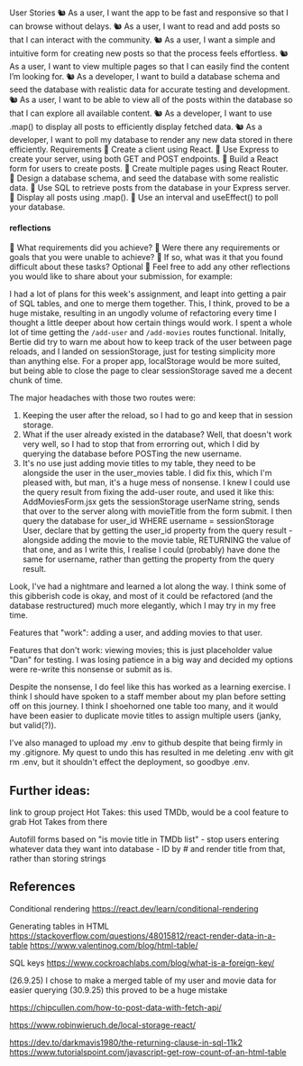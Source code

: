 User Stories
🐿️ As a user, I want the app to be fast and responsive so that I can browse without delays.
🐿️ As a user, I want to read and add posts so that I can interact with the community.
🐿️ As a user, I want a simple and intuitive form for creating new posts so that the process feels effortless.
🐿️ As a user, I want to view multiple pages so that I can easily find the content I’m looking for.
🐿️ As a developer, I want to build a database schema and seed the database with realistic data for accurate testing and development.
🐿️ As a user, I want to be able to view all of the posts within the database so that I can explore all available content.
🐿️ As a developer, I want to use .map() to display all posts to efficiently display fetched data.
🐿️ As a developer, I want to poll my database to render any new data stored in there efficiently.
Requirements
🎯 Create a client using React.
🎯 Use Express to create your server, using both GET and POST endpoints.
🎯 Build a React form for users to create posts.
🎯 Create multiple pages using React Router.
🎯 Design a database schema, and seed the database with some realistic data.
🎯 Use SQL to retrieve posts from the database in your Express server.
🎯 Display all posts using .map().
🎯 Use an interval and useEffect() to poll your database.

#### reflections

🎯 What requirements did you achieve?
🎯 Were there any requirements or goals that you were unable to achieve?
🎯 If so, what was it that you found difficult about these tasks?
Optional
🏹 Feel free to add any other reflections you would like to share about your submission, for example:

I had a lot of plans for this week's assignment, and leapt into getting a pair of SQL tables, and one to merge them together. This, I think, proved to be a huge mistake, resulting in an ungodly volume of refactoring every time I thought a little deeper about how certain things would work. I spent a whole lot of time getting the `/add-user` and `/add-movies` routes functional. Initally, Bertie did try to warn me about how to keep track of the user between page reloads, and I landed on sessionStorage, just for testing simplicity more than anything else. For a proper app, localStorage would be more suited, but being able to close the page to clear sessionStorage saved me a decent chunk of time.

The major headaches with those two routes were:

1. Keeping the user after the reload, so I had to go and keep that in session storage.
2. What if the user already existed in the database? Well, that doesn't work very well, so I had to stop that from errorring out, which I did by querying the database before POSTing the new username.
3. It's no use just adding movie titles to my table, they need to be alongside the user in the user_movies table. I did fix this, which I'm pleased with, but man, it's a huge mess of nonsense. I knew I could use the query result from fixing the add-user route, and used it like this:
   AddMoviesForm.jsx gets the sessionStorage userName string, sends that over to the server along with movieTitle from the form submit. I then query the database for user_id WHERE username = sessionStorage User, declare that by getting the user_id property from the query result - alongside adding the movie to the movie table, RETURNING the value of that one, and as I write this, I realise I could (probably) have done the same for username, rather than getting the property from the query result.

Look, I've had a nightmare and learned a lot along the way. I think some of this gibberish code is okay, and most of it could be refactored (and the database restructured) much more elegantly, which I may try in my free time.

Features that "work": adding a user, and adding movies to that user.

Features that don't work: viewing movies; this is just placeholder value "Dan" for testing. I was losing patience in a big way and decided my options were re-write this nonsense or submit as is.

Despite the nonsense, I do feel like this has worked as a learning exercise. I think I should have spoken to a staff member about my plan before setting off on this journey. I think I shoehorned one table too many, and it would have been easier to duplicate movie titles to assign multiple users (janky, but valid(?)).

I've also managed to upload my .env to github despite that being firmly in my .gitignore. My quest to undo this has resulted in me deleting .env with git rm .env, but it shouldn't effect the deployment, so goodbye .env.

## Further ideas:

link to group project Hot Takes: this used TMDb, would be a cool feature to grab Hot Takes from there

Autofill forms based on "is movie title in TMDb list" - stop users entering whatever data they want into database - ID by # and render title from that, rather than storing strings

## References

Conditional rendering
https://react.dev/learn/conditional-rendering

Generating tables in HTML
https://stackoverflow.com/questions/48015812/react-render-data-in-a-table
https://www.valentinog.com/blog/html-table/

SQL keys
https://www.cockroachlabs.com/blog/what-is-a-foreign-key/

(26.9.25) I chose to make a merged table of my user and movie data for easier querying
(30.9.25) this proved to be a huge mistake

https://chipcullen.com/how-to-post-data-with-fetch-api/

https://www.robinwieruch.de/local-storage-react/

https://dev.to/darkmavis1980/the-returning-clause-in-sql-11k2
https://www.tutorialspoint.com/javascript-get-row-count-of-an-html-table
